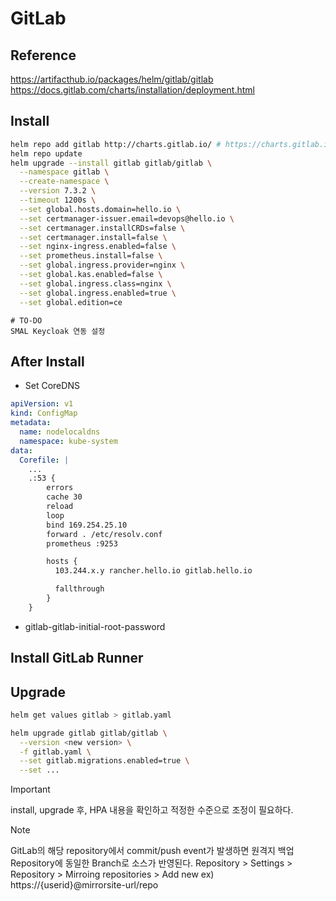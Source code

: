 # GitLab

## Reference
https://artifacthub.io/packages/helm/gitlab/gitlab
https://docs.gitlab.com/charts/installation/deployment.html

## Install
```bash
helm repo add gitlab http://charts.gitlab.io/ # https://charts.gitlab.io/ 로 설정하면 repo update 시 EOF 에러가 발생할 수 있다.
helm repo update
helm upgrade --install gitlab gitlab/gitlab \
  --namespace gitlab \
  --create-namespace \
  --version 7.3.2 \
  --timeout 1200s \
  --set global.hosts.domain=hello.io \
  --set certmanager-issuer.email=devops@hello.io \
  --set certmanager.installCRDs=false \
  --set certmanager.install=false \
  --set nginx-ingress.enabled=false \
  --set prometheus.install=false \
  --set global.ingress.provider=nginx \
  --set global.kas.enabled=false \
  --set global.ingress.class=nginx \
  --set global.ingress.enabled=true \
  --set global.edition=ce
```
```
# TO-DO
SMAL Keycloak 연동 설정
```

## After Install
- Set CoreDNS
```yaml
apiVersion: v1
kind: ConfigMap
metadata:
  name: nodelocaldns
  namespace: kube-system
data:
  Corefile: |
    ...
    .:53 {
        errors
        cache 30
        reload
        loop
        bind 169.254.25.10
        forward . /etc/resolv.conf
        prometheus :9253

        hosts {
          103.244.x.y rancher.hello.io gitlab.hello.io

          fallthrough
        }
    }
```
- gitlab-gitlab-initial-root-password

## Install GitLab Runner


## Upgrade
```bash
helm get values gitlab > gitlab.yaml

helm upgrade gitlab gitlab/gitlab \
  --version <new version> \
  -f gitlab.yaml \
  --set gitlab.migrations.enabled=true \
  --set ...
```
> [!IMPORTANT] 
> install, upgrade 후, HPA 내용을 확인하고 적정한 수준으로 조정이 필요하다.

> [!NOTE]
> GitLab의 해당 repository에서 commit/push event가 발생하면 원격지 백업 Repository에 동일한 Branch로 소스가 반영된다.
> Repository > Settings > Repository > Mirroing repositories > Add new
> ex) https://{userid}@mirrorsite-url/repo

